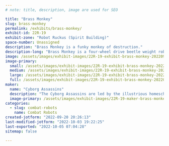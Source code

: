 ```yaml
---
# note: title, description, image are used for SEO

title: "Brass Monkey"
slug: brass-monkey
permalink: /exhibits/brass-monkey/
exhibit-id: 22R-19
exhibit-zone: "Robot Ruckus (Spirit Building)"
space-number: Unassigned
description: "Brass Monkey is a funky monkey of destruction."
description-long: "Brass Monkey is a four-wheel drive beetle weight robot with a dual disc vertical spinner.  This competition will be Brass Monkey&#039;s debut performance."
image: /assets/images/exhibit-images/22R-19-exhibit-brass-monkey-20220920-202057-large.jpg
image-primary: 
  small: /assets/images/exhibit-images/22R-19-exhibit-brass-monkey-20220920-202057-small.jpg
  medium: /assets/images/exhibit-images/22R-19-exhibit-brass-monkey-20220920-202057-medium.jpg
  large: /assets/images/exhibit-images/22R-19-exhibit-brass-monkey-20220920-202057-large.jpg
  full: /assets/images/exhibit-images/22R-19-exhibit-brass-monkey-20220920-202057-full.jpg
maker: 
  name: "Cyborg Assassins"
  description: "The Cyborg Assassins are led by the illustrious homeschooler and inventor Davin.  Davin and his team / family live on a farm where they create homicidal robots."
  image-primary: /assets/images/exhibit-images/22R-19-maker-brass-monkey-20220527-205433-medium.jpg
categories: 
  - slug: combat-robots
    name: Combat Robots
created-jotform: "2022-09-20 20:26:13"
last-modified-jotform: "2022-10-03 19:22:25"
last-exported: "2022-10-05 07:04:28"
sitemap: false

---
```

